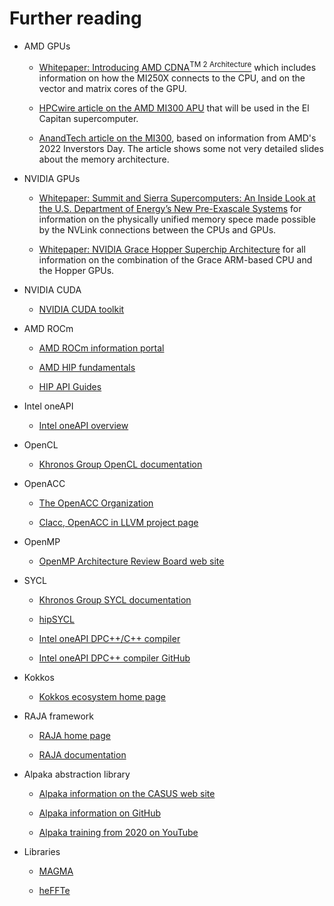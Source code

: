 # Further reading

-   AMD GPUs
  
    -   [Whitepaper: Introducing AMD CDNA<sup>TM</sub> 2 Architecture](https://www.amd.com/system/files/documents/amd-cdna2-white-paper.pdf)
        which includes information on how the MI250X connects to the CPU, and on the vector and matrix cores of the GPU.
  
    -   [HPCwire article on the AMD MI300 APU](https://www.hpcwire.com/2022/06/21/amds-mi300-apus-to-power-exascale-el-capitan-supercomputer/)
        that will be used in the El Capitan supercomputer.

    -   [AnandTech article on the MI300](https://www.anandtech.com/show/17445/amd-combining-cdna-3-and-zen-4-for-mi300-data-center-apu-in-2023),
        based on information from AMD's 2022 Inverstors Day. The article shows some not very detailed slides about the memory architecture.

-   NVIDIA GPUs

    -   [Whitepaper: Summit and Sierra Supercomputers: An Inside Look at the U.S. Department of Energy’s New Pre-Exascale Systems](http://www.teratec.eu/actu/calcul/Nvidia_Coral_White_Paper_Final_3_1.pdf) 
        for information on the physically unified memory spece made possible by the NVLink connections
        between the CPUs and GPUs. 

    -   [Whitepaper: NVIDIA Grace Hopper Superchip Architecture](https://nvdam.widen.net/s/qjzrmfdn2j/nvidia-grace-hopper-superchip-architecture-whitepaper-v1.0)
         for all information on the combination of the Grace ARM-based CPU and the Hopper GPUs.

-   NVIDIA CUDA

    -   [NVIDIA CUDA toolkit](https://developer.nvidia.com/cuda-toolkit)

-   AMD ROCm

    -   [AMD ROCm information portal](https://docs.amd.com/)

    -   [AMD HIP fundamentals](https://developer.amd.com/resources/rocm-learning-center/fundamentals-of-hip-programming/)

    -   [HIP API Guides](https://docs.amd.com/category/HIP%20API%20Guides)

-   Intel oneAPI

    -   [Intel oneAPI overview](https://www.intel.com/content/www/us/en/developer/tools/oneapi/overview.html)

-   OpenCL

    -   [Khronos Group OpenCL documentation](https://www.khronos.org/opencl/)

-   OpenACC

    -   [The OpenACC Organization](https://www.openacc.org)

    -   [Clacc, OpenACC in LLVM project page](https://csmd.ornl.gov/project/clacc)

-   OpenMP

    -   [OpenMP Architecture Review Board web site](https://www.openmp.org/)

-   SYCL

    -   [Khronos Group SYCL documentation](https://www.khronos.org/sycl/resources)

    -   [hipSYCL](https://github.com/illuhad/hipSYCL)

    -   [Intel oneAPI DPC++/C++ compiler](https://www.intel.com/content/www/us/en/developer/tools/oneapi/dpc-compiler.html)

    -   [Intel oneAPI DPC++ compiler GitHub](https://github.com/intel/llvm/tree/sycl#oneapi-dpc-compiler)

-   Kokkos

    -   [Kokkos ecosystem home page](https://kokkos.org/)

-   RAJA framework

    -   [RAJA home page](https://computing.llnl.gov/projects/raja-managing-application-portability-next-generation-platforms)

    -   [RAJA documentation](https://raja.readthedocs.io/)

-   Alpaka abstraction library

    -   [Alpaka information on the CASUS web site](https://www.casus.science/research/software-repository/alpaka/)

    -   [Alpaka information on GitHub](https://github.com/alpaka-group/alpaka)

    -   [Alpaka training from 2020 on YouTube](https://www.youtube.com/playlist?list=PLVyQXsMxRYdEoahVQAqf9_rewGj3VkXb4)

-   Libraries

    -   [MAGMA](https://icl.utk.edu/magma/)

    -   [heFFTe](https://icl.utk.edu/fft/)
